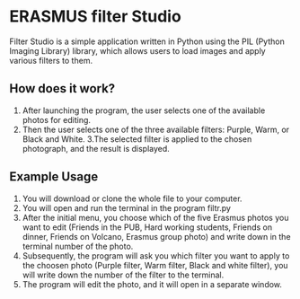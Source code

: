 # ERASMUS filter Studio

Filter Studio is a simple application written in Python using the PIL (Python Imaging Library) library, which allows users to load images and apply various filters to them.

## How does it work?

1. After launching the program, the user selects one of the available photos for editing.
2. Then the user selects one of the three available filters: Purple, Warm, or Black and White.
3.The selected filter is applied to the chosen photograph, and the result is displayed.


## Example Usage


1. You will download or clone the whole file to your computer.
2. You will open and run the terminal in the program filtr.py
3. After the initial menu, you choose which of the five Erasmus photos you want to edit (Friends in the PUB, Hard working students, Friends on dinner, Friends on Volcano, Erasmus group photo) and write down in the terminal number of the photo.
4. Subsequently, the program will ask you which filter you want to apply to the choosen photo (Purple filter, Warm filter, Black and white filter), you will write down the number of the filter to the terminal.
5. The program will edit the photo, and it will open in a separate window.
